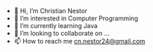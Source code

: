- 👋 Hi, I’m Christian Nestor
- 👀 I’m interested in Computer Programming
- 🌱 I’m currently learning Java
- 💞️ I’m looking to collaborate on ...
- 📫 How to reach me cn.nestor24@gmail.com

<!---
CreativeAG3NT/CreativeAG3NT is a ✨ special ✨ repository because its `README.md` (this file) appears on your GitHub profile.
You can click the Preview link to take a look at your changes.
--->
